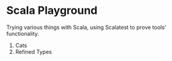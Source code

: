 # Scala Playground

Trying various things with Scala, using Scalatest to prove tools' functionality.

1. Cats
1. Refined Types
